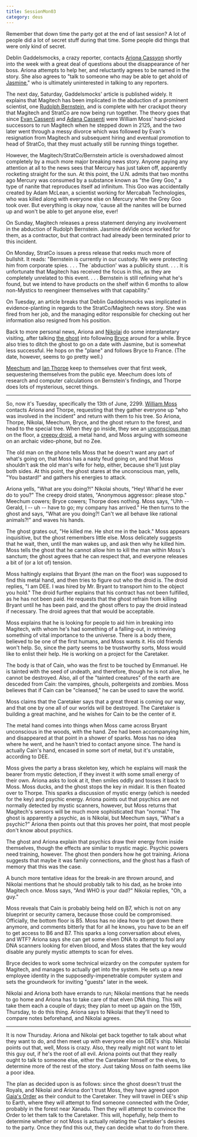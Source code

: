 ```yaml
---
title: SessionMon03
category: deus
---
```

Remember that down time the party got at the end of last session?  A lot of people did a lot of secret stuff during that time.  Some people did things that were only kind of secret.

Deblin Gaddelsmocks, a crazy reporter, contacts [Ariona Cassyon](char-public-alex) shortly into the week with a great deal of questions about the disappearance of her boss.  Ariona attempts to help her, and reluctantly agrees to be named in the story.  She also agrees to "talk to someone who may be able to get ahold of [Jasmine](npc-jasmine)," who is ultimately uninterested in talking to any reporters.

The next day, Saturday, Gaddelsmocks' article is published widely.  It explains that Magitech has been implicated in the abduction of a prominent scientist, one [Rudolph Bernstein](npc-bernstein), and is complete with her crackpot theory that Magitech and StratCo are now being run together.  The theory goes that since [Evan Cassenti](npc-evan) and [Adana Cassenti](npc-adana) were William Moss' hand-picked successors to run Magitech when he stepped down in 2125, and the two later went through a messy divorce which was followed by Evan's resignation from Magitech and subsequent hiring and eventual promotion to head of StratCo, that they must actually still be running things together.

However, the Magitech/StratCo/Bernstein article is overshadowed almost completely by a much more major breaking news story.  Anyone paying any attention at all to the news sees that Mercury has just taken off, apparently rocketing straight for the sun.  At this point, the U.N. admits that two months ago Mercury was consumed by a substance known as "the Grey Goo," a type of nanite that reproduces itself ad infinitum.  This Goo was accidentally created by Adam McLean, a scientist working for Mercabah Technologies, who was killed along with everyone else on Mercury when the Grey Goo took over.  But everything is okay now, 'cause all the nanites will be burned up and won't be able to get anyone else, ever!

On Sunday, Magitech releases a press statement denying any involvement in the abduction of Rudolph Bernstein.  Jasmine deVide once worked for them, as a contractor, but that contract had already been terminated prior to this incident.

On Monday, StratCo issues a press release that reeks much more of bullshit.  It reads: "Bernstein is currently in our custody.  We were protecting him from corporate spies. . . .  The `abduction' was a publicity stunt. . . .  It is unfortunate that Magitech has received the focus in this, as they are completely unrelated to this event. . . .  Bernstein is still refining what he's found, but we intend to have products on the shelf within 6 months to allow non-Mystics to reengineer themselves with that capability."

On Tuesday, an article breaks that Deblin Gaddelsmocks was implicated in evidence-planting in regards to the StratCo/Magitech news story.  She was fired from her job, and the managing editor responsible for checking out her information also resigned from his position.


Back to more personal news, Ariona and [Nikolai](char-public-jon) do some interplanetary visiting, after talking [the ghost](char-public-allen) into following [Bryce](char-public-andy) around for a while.  Bryce also tries to ditch the ghost to go on a date with Jasmine, but is somewhat less successful.  He hops on the "plane" and follows Bryce to France.  (The date, however, seems to go pretty well.)

[Meechum](char-public-joey) and [Ian Thorpe](char-public-aj) keep to themselves over that first week, sequestering themselves from the public eye.  Meechum does lots of research and computer calculations on Bernstein's findings, and Thorpe does lots of mysterious, secret things.

--------

So, now it's Tuesday, specifically the 13th of June, 2299.  [William Moss](npc-moss) contacts Ariona and Thorpe, requesting that they gather everyone up "who was involved in the incident" and return with them to his tree.  So Ariona, Thorpe, Nikolai, Meechum, Bryce, and the ghost return to the forest, and head to the special tree.  When they go inside, they see an [unconscious man](npc-bryant) on the floor, a [creepy droid](char-public-griffin), a metal hand, and Moss arguing with someone on an archaic video-phone, but no Zee.

The old man on the phone tells Moss that he doesn't want any part of what's going on, that Moss has a nasty feud going on, and that Moss shouldn't ask the old man's wife for help, either, because she'll just play both sides.  At this point, the ghost stares at the unconscious man, yells, "You bastard!" and gathers his energies to attack.

Ariona yells, "What are you doing?!"  Nikolai shouts, "Hey!  What'd he ever do to you?"  The creepy droid states, "Anonymous aggressor: please stop."  Meechum cowers; Bryce cowers; Thorpe does nothing.  Moss says, "Uhh -- Gerald, I -- uh -- have to go; my company has arrived."  He then turns to the ghost and says, "What are you doing?!  Can't we all behave like rational animals?!" and waves his hands.

The ghost grates out, "He killed me.  He shot me in the back."  Moss appears inquisitive, but the ghost remembers little else.  Moss delicately suggests that he wait, then, until the man wakes up, and ask then why he killed him.  Moss tells the ghost that he cannot allow him to kill the man within Moss's sanctum; the ghost agrees that he can respect that, and everyone releases a bit of (or a lot of) tension.

Moss haltingly explains that Bryant (the man on the floor) was supposed to find this metal hand, and then tries to figure out who the droid is.  The droid replies, "I am DEE.  I was hired by Mr. Bryant to transport him to the object you hold."  The droid further explains that his contract has not been fulfilled, as he has not been paid.  He requests that the ghost refrain from killing Bryant until he has been paid, and the ghost offers to pay the droid instead if necessary.  The droid agrees that that would be acceptable.

Moss explains that he is looking for people to aid him in breaking into Magitech, with whom he's had something of a falling-out, in retrieving something of vital importance to the universe.  There is a body there, believed to be one of the first humans, and Moss wants it.  His old friends won't help.  So, since the party seems to be trustworthy sorts, Moss would like to enlist their help. He is working on a project for the Caretaker.

The body is that of Cain, who was the first to be touched by Emmanuel.  He is tainted with the seed of undeath, and therefore, though he is not alive, he cannot be destroyed.  Also, all of the "tainted creatures" of the earth are desceded from Cain:  the vampires, ghouls, poltergeists and zombies.  Moss believes that if Cain can be "cleansed," he can be used to save the world.

Moss claims that the Caretaker says that a great threat is coming our way, and that one by one all of our worlds will be destroyed.  The Caretaker is building a great machine, and he wishes for Cain to be the center of it.

The metal hand comes into things when Moss came across Bryant unconscious in the woods, with the hand.  Zee had been accompanying him, and disappeared at that point in a shower of sparks.  Moss has no idea where he went, and he hasn't tried to contact anyone since.  The hand is actually Cain's hand, encased in some sort of metal, but it's unstable, according to DEE.

Moss gives the party a brass skeleton key, which he explains will mask the bearer from mystic detection, if they invest it with some small energy of their own.  Ariona asks to look at it, then smiles oddly and tosses it back to Moss.  Moss ducks, and the ghost stops the key in midair.  It is then floated over to Thorpe.  This sparks a discussion of mystic energy (which is needed for the key) and psychic energy.  Ariona points out that psychics are not normally detected by mystic scanners, however, but Moss returns that Magitech's sensors will be much more sophisticated than "normal."  The ghost is apparently a psychic, as is Nikolai, but Meechum says, "What's a psychic?"  Ariona then points out that this proves her point, that most people don't know about psychics.

The ghost and Ariona explain that psychics draw their energy from inside themselves, though the effects are similar to mystic magic.  Psychic powers need training, however.  The ghost then ponders how he got training.  Ariona suggests that maybe it was family connections, and the ghost has a flash of memory that this was the case.

A bunch more tentative ideas for the break-in are thrown around, and Nikolai mentions that he should probably talk to his dad, as he broke into Magitech once.  Moss says, "And WHO is your dad?"  Nikolai replies, "Oh, a guy."

Moss reveals that Cain is probably being held on B7, which is not on any blueprint or security camera, because those could be compromised.  Officially, the bottom floor is B5.  Moss has no idea how to get down there anymore, and comments bitterly that for all he knows, you have to be an elf to get access to B6 and B7.  This sparks a long conversation about elves, and WTF?  Ariona says she can get some elven DNA to attempt to fool any DNA scanners looking for elven blood, and Moss states that the key would disable any purely mystic attempts to scan for elves.

Bryce decides to work some technical wizardry on the computer system for Magitech, and manages to actually get into the system.  He sets up a new employee identity in the supposedly-impenetrable computer system and sets the groundwork for inviting "guests" later in the week.

Nikolai and Ariona both have errands to run; Nikolai mentions that he needs to go home and Ariona has to take care of that elven DNA thing.  This will take them each a couple of days; they plan to meet up again on the 15th, Thursday, to do this thing.  Ariona says to Nikolai that they'll need to compare notes beforehand, and Nikolai agrees.

--------

It is now Thursday.  Ariona and Nikolai get back together to talk about what they want to do, and then meet up with everyone else on DEE's ship.  Nikolai points out that, well, Moss is crazy.  Also, they really might not want to let this guy out, if he's the root of all evil.  Ariona points out that they really ought to talk to someone else, either the Caretaker himself or the elves, to determine more of the rest of the story.  Just taking Moss on faith seems like a poor idea.

The plan as decided upon is as follows:  since the ghost doesn't trust the Royals, and Nikolai and Ariona don't trust Moss, they have agreed upon [Gaia's Order](org-gaia) as their conduit to the Caretaker.  They will travel in DEE's ship to Earth, where they will attempt to find someone connected with the Order, probably in the forest near Xanadu.  Then they will attempt to convince the Order to let them talk to the Caretaker.  This will, hopefully, help them to determine whether or not Moss is actually relating the Caretaker's desires to the party.  Once they find this out, they can decide what to do from there.


